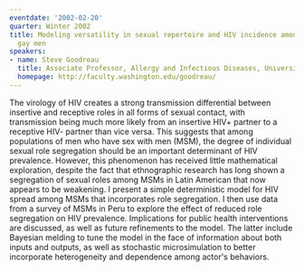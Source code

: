 ```yaml
---
eventdate: '2002-02-20'
quarter: Winter 2002
title: Modeling versatility in sexual repertoire and HIV incidence among Peruvian
  gay men
speakers:
- name: Steve Goodreau
  title: Associate Professor, Allergy and Infectious Diseases, University of Washington
  homepage: http://faculty.washington.edu/goodreau/
---
```

The virology of HIV creates a strong transmission differential between insertive and receptive roles in all forms of sexual contact, with transmission being much more likely from an insertive HIV+ partner to a receptive HIV- partner than vice versa. This suggests that among populations of men who have sex with men (MSM), the degree of individual sexual role segregation should be an important determinant of HIV prevalence. However, this phenomenon has received little mathematical exploration, despite the fact that ethnographic research has long shown a segregation of sexual roles among MSMs in Latin American that now appears to be weakening. I present a simple deterministic model for HIV spread among MSMs that incorporates role segregation. I then use data from a survey of MSMs in Peru to explore the effect of reduced role segregation on HIV prevalence. Implications for public health interventions are discussed, as well as future refinements to the model. The latter include Bayesian melding to tune the model in the face of information about both inputs and outputs, as well as stochastic microsimulation to better incorporate heterogeneity and dependence among actor's behaviors.